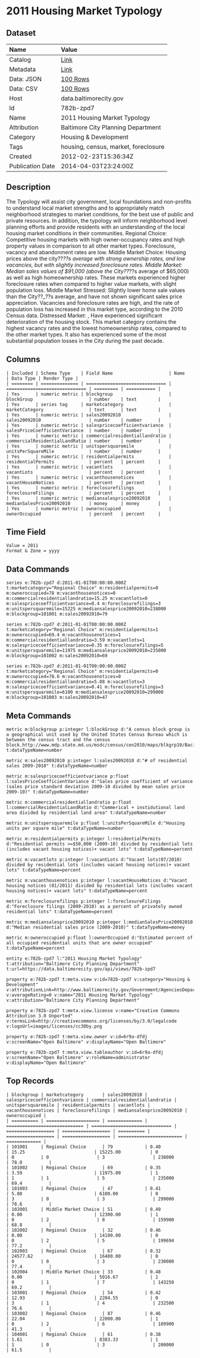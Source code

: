# 2011 Housing Market Typology

## Dataset

| Name | Value |
| :--- | :---- |
| Catalog | [Link](https://catalog.data.gov/dataset/2011-housing-market-typology-a6419) |
| Metadata | [Link](https://data.baltimorecity.gov/api/views/782b-zpd7) |
| Data: JSON | [100 Rows](https://data.baltimorecity.gov/api/views/782b-zpd7/rows.json?max_rows=100) |
| Data: CSV | [100 Rows](https://data.baltimorecity.gov/api/views/782b-zpd7/rows.csv?max_rows=100) |
| Host | data.baltimorecity.gov |
| Id | 782b-zpd7 |
| Name | 2011 Housing Market Typology |
| Attribution | Baltimore City Planning Department |
| Category | Housing & Development |
| Tags | housing, census, market, foreclosure |
| Created | 2012-02-23T15:36:34Z |
| Publication Date | 2014-04-03T23:24:00Z |

## Description

The Typology will assist city government, local foundations and non-profits to understand local market strengths and to appropriately match neighborhood strategies to market conditions, for the best use of public and private resources. In addition, the typology will inform neighborhood level planning efforts and provide residents with an understanding of the local housing market conditions in their communities. Regional Choice: Competitive housing markets with high owner-occupancy rates and high property values in comparison to all other market types. Foreclosure, vacancy and abandonment rates are low.  Middle Market Choice: Housing prices above the city??_??s average with strong ownership rates, and low vacancies, but with slightly increased foreclosure rates.  Middle Market:  Median sales values of $91,000 (above the City??_??s average of $65,000) as well as high homeownership rates. These markets experienced higher foreclosure rates when compared to higher value markets, with slight population loss.  Middle Market Stressed: Slightly lower home sale values than the City??_??s average, and have not shown significant sales price appreciation. Vacancies and foreclosure rates are high, and the rate of population loss has increased in this market type, according to the 2010 Census data.  Distressed Market: , Have experienced significant deterioration of the housing stock. This market category contains the highest vacancy rates and the lowest homeownership rates, compared to the other market types.  It also has experienced some of the most substantial population losses in the City during the past decade.

## Columns

```ls
| Included | Schema Type    | Field Name                     | Name                           | Data Type | Render Type |
| ======== | ============== | ============================== | ============================== | ========= | =========== |
| Yes      | numeric metric | blockgroup                     | blockGroup                     | number    | text        |
| Yes      | series tag     | marketcategory                 | marketCategory                 | text      | text        |
| Yes      | numeric metric | sales20092010                  | sales20092010                  | number    | number      |
| Yes      | numeric metric | salespricecoefficientvariance  | salesPriceCoefficientVariance  | number    | number      |
| Yes      | numeric metric | commercialresidentiallandratio | commercialResidentialLandRatio | number    | number      |
| Yes      | numeric metric | unitspersquaremile             | unitsPerSquareMile             | number    | number      |
| Yes      | numeric metric | residentialpermits             | residentialPermits             | percent   | percent     |
| Yes      | numeric metric | vacantlots                     | vacantLots                     | percent   | percent     |
| Yes      | numeric metric | vacanthousenotices             | vacantHouseNotices             | percent   | percent     |
| Yes      | numeric metric | foreclosurefilings             | foreclosureFilings             | percent   | percent     |
| Yes      | numeric metric | mediansalesprice20092010       | medianSalesPrice20092010       | money     | money       |
| Yes      | numeric metric | owneroccupied                  | ownerOccupied                  | percent   | percent     |
```

## Time Field

```ls
Value = 2011
Format & Zone = yyyy
```

## Data Commands

```ls
series e:782b-zpd7 d:2011-01-01T00:00:00.000Z t:marketcategory="Regional Choice" m:residentialpermits=0 m:owneroccupied=78 m:vacanthousenotices=0 m:commercialresidentiallandratio=15.25 m:vacantlots=0 m:salespricecoefficientvariance=0.4 m:foreclosurefilings=3 m:unitspersquaremile=15225 m:mediansalesprice20092010=238000 m:blockgroup=101001 m:sales20092010=79

series e:782b-zpd7 d:2011-01-01T00:00:00.000Z t:marketcategory="Regional Choice" m:residentialpermits=1 m:owneroccupied=69.4 m:vacanthousenotices=1 m:commercialresidentiallandratio=3.59 m:vacantlots=1 m:salespricecoefficientvariance=0.35 m:foreclosurefilings=5 m:unitspersquaremile=11975 m:mediansalesprice20092010=235000 m:blockgroup=101002 m:sales20092010=69

series e:782b-zpd7 d:2011-01-01T00:00:00.000Z t:marketcategory="Regional Choice" m:residentialpermits=0 m:owneroccupied=78.6 m:vacanthousenotices=0 m:commercialresidentiallandratio=5.08 m:vacantlots=3 m:salespricecoefficientvariance=0.41 m:foreclosurefilings=3 m:unitspersquaremile=6100 m:mediansalesprice20092010=299000 m:blockgroup=101003 m:sales20092010=47
```

## Meta Commands

```ls
metric m:blockgroup p:integer l:blockGroup d:"A census block group is a geographical unit used by the United States Census Bureau which is between the census tract and the census block.http://www.mdp.state.md.us/msdc/census/cen2010/maps/blkgrp10/Baci_blkgrp10Roads.pdf" t:dataTypeName=number

metric m:sales20092010 p:integer l:sales20092010 d:"# of residential sales 2009-2010" t:dataTypeName=number

metric m:salespricecoefficientvariance p:float l:salesPriceCoefficientVariance d:"Sales price coefficient of variance (sales price standard deviation 2009-10 divided by mean sales price 2009-10)" t:dataTypeName=number

metric m:commercialresidentiallandratio p:float l:commercialResidentialLandRatio d:"Commerical + instidutional land area divided by residential land area" t:dataTypeName=number

metric m:unitspersquaremile p:float l:unitsPerSquareMile d:"Housing units per square mile" t:dataTypeName=number

metric m:residentialpermits p:integer l:residentialPermits d:"Residential permits >=$50,000 (2009-10) divided by residential lots (includes vacant housing notices)+ vacant lots" t:dataTypeName=percent

metric m:vacantlots p:integer l:vacantLots d:"Vacant lots(07/2010) divided by residential lots (includes vacant housing notices)+ vacant lots" t:dataTypeName=percent

metric m:vacanthousenotices p:integer l:vacantHouseNotices d:"Vacant housing notices (01/2011) divided by residential lots (includes vacant housing notices)+ vacant lots" t:dataTypeName=percent

metric m:foreclosurefilings p:integer l:foreclosureFilings d:"Foreclosure filings (2009-2010) as a percent of privately owned residential lots" t:dataTypeName=percent

metric m:mediansalesprice20092010 p:integer l:medianSalesPrice20092010 d:"Median residential sales price (2009-2010)" t:dataTypeName=money

metric m:owneroccupied p:float l:ownerOccupied d:"Estimated percent of all occupied residential units that are owner occupied" t:dataTypeName=percent

entity e:782b-zpd7 l:"2011 Housing Market Typology" t:attribution="Baltimore City Planning Department" t:url=https://data.baltimorecity.gov/api/views/782b-zpd7

property e:782b-zpd7 t:meta.view v:id=782b-zpd7 v:category="Housing & Development" v:attributionLink=http://www.baltimorecity.gov/Government/AgenciesDepartments/Planning.aspx v:averageRating=0 v:name="2011 Housing Market Typology" v:attribution="Baltimore City Planning Department"

property e:782b-zpd7 t:meta.view.license v:name="Creative Commons Attribution 3.0 Unported" v:termsLink=http://creativecommons.org/licenses/by/3.0/legalcode v:logoUrl=images/licenses/cc30by.png

property e:782b-zpd7 t:meta.view.owner v:id=6r9a-dfdj v:screenName="Open Baltimore" v:displayName="Open Baltimore"

property e:782b-zpd7 t:meta.view.tableauthor v:id=6r9a-dfdj v:screenName="Open Baltimore" v:roleName=administrator v:displayName="Open Baltimore"
```

## Top Records

```ls
| blockgroup | marketcategory       | sales20092010 | salespricecoefficientvariance | commercialresidentiallandratio | unitspersquaremile | residentialpermits | vacantlots | vacanthousenotices | foreclosurefilings | mediansalesprice20092010 | owneroccupied | 
| ========== | ==================== | ============= | ============================= | ============================== | ================== | ================== | ========== | ================== | ================== | ======================== | ============= | 
| 101001     | Regional Choice      | 79            | 0.40                          | 15.25                          | 15225.00           | 0                  | 0          | 0                  | 3                  | 238000                   | 78.0          | 
| 101002     | Regional Choice      | 69            | 0.35                          | 3.59                           | 11975.00           | 1                  | 1          | 1                  | 5                  | 235000                   | 69.4          | 
| 101003     | Regional Choice      | 47            | 0.41                          | 5.08                           | 6100.00            | 0                  | 3          | 0                  | 3                  | 299000                   | 78.6          | 
| 102001     | Middle Market Choice | 51            | 0.49                          | 0.00                           | 12300.00           | 1                  | 0          | 2                  | 8                  | 159900                   | 68.8          | 
| 102002     | Regional Choice      | 32            | 0.46                          | 0.00                           | 14100.00           | 0                  | 0          | 2                  | 5                  | 199694                   | 77.2          | 
| 102003     | Regional Choice      | 67            | 0.32                          | 24577.62                       | 16400.00           | 0                  | 0          | 0                  | 3                  | 230000                   | 77.4          | 
| 102004     | Middle Market Choice | 33            | 0.48                          | 0.00                           | 5016.67            | 1                  | 0          | 1                  | 7                  | 143250                   | 69.2          | 
| 103001     | Regional Choice      | 54            | 0.42                          | 12.93                          | 2204.55            | 0                  | 3          | 1                  | 4                  | 232500                   | 76.6          | 
| 103002     | Regional Choice      | 87            | 0.46                          | 22.04                          | 22000.00           | 1                  | 0          | 2                  | 6                  | 189900                   | 41.3          | 
| 104001     | Regional Choice      | 61            | 0.38                          | 1.61                           | 8383.33            | 1                  | 1          | 0                  | 3                  | 200000                   | 61.5          | 
```